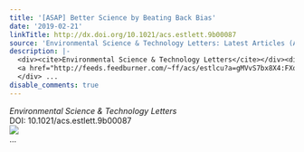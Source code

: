 ```yaml
---
title: '[ASAP] Better Science by Beating Back Bias'
date: '2019-02-21'
linkTitle: http://dx.doi.org/10.1021/acs.estlett.9b00087
source: 'Environmental Science & Technology Letters: Latest Articles (ACS Publications)'
description: |-
  <div><cite>Environmental Science & Technology Letters</cite></div><div>DOI: 10.1021/acs.estlett.9b00087</div><div class="feedflare">
  <a href="http://feeds.feedburner.com/~ff/acs/estlcu?a=gMVvS7bx8X4:FXqR2ODhg80:yIl2AUoC8zA"><img src="http://feeds.feedburner.com/~ff/acs/estlcu?d=yIl2AUoC8zA" border="0"></img></a>
  </div> ...
disable_comments: true
---
```

<div><cite>Environmental Science & Technology Letters</cite></div><div>DOI: 10.1021/acs.estlett.9b00087</div><div class="feedflare">
<a href="http://feeds.feedburner.com/~ff/acs/estlcu?a=gMVvS7bx8X4:FXqR2ODhg80:yIl2AUoC8zA"><img src="http://feeds.feedburner.com/~ff/acs/estlcu?d=yIl2AUoC8zA" border="0"></img></a>
</div> ...